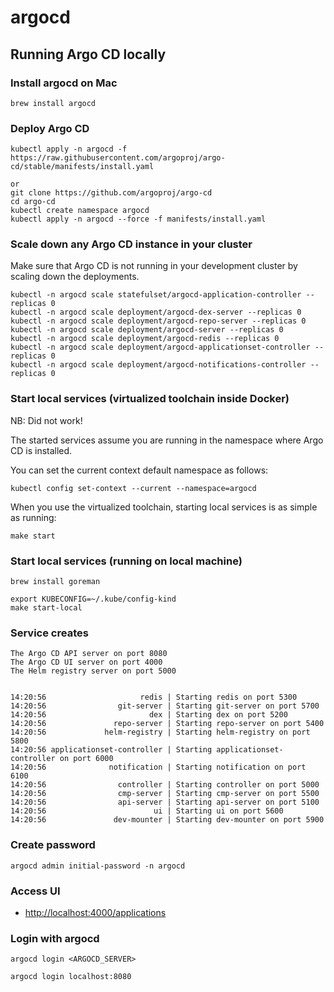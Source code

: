 # argocd

## Running Argo CD locally
### Install argocd on Mac
```
brew install argocd
```

### Deploy Argo CD
```
kubectl apply -n argocd -f https://raw.githubusercontent.com/argoproj/argo-cd/stable/manifests/install.yaml

or
git clone https://github.com/argoproj/argo-cd
cd argo-cd
kubectl create namespace argocd
kubectl apply -n argocd --force -f manifests/install.yaml
```

### Scale down any Argo CD instance in your cluster
Make sure that Argo CD is not running in your development cluster by scaling down the deployments.

```
kubectl -n argocd scale statefulset/argocd-application-controller --replicas 0
kubectl -n argocd scale deployment/argocd-dex-server --replicas 0
kubectl -n argocd scale deployment/argocd-repo-server --replicas 0
kubectl -n argocd scale deployment/argocd-server --replicas 0
kubectl -n argocd scale deployment/argocd-redis --replicas 0
kubectl -n argocd scale deployment/argocd-applicationset-controller --replicas 0
kubectl -n argocd scale deployment/argocd-notifications-controller --replicas 0
```

### Start local services (virtualized toolchain inside Docker)
NB: Did not work!

The started services assume you are running in the namespace where Argo CD is installed.

You can set the current context default namespace as follows:
```
kubectl config set-context --current --namespace=argocd
```

When you use the virtualized toolchain, starting local services is as simple as running:
```
make start
```

### Start local services (running on local machine)
```
brew install goreman

export KUBECONFIG=~/.kube/config-kind
make start-local
```

### Service creates 
```
The Argo CD API server on port 8080
The Argo CD UI server on port 4000
The Helm registry server on port 5000


14:20:56                     redis | Starting redis on port 5300
14:20:56                git-server | Starting git-server on port 5700
14:20:56                       dex | Starting dex on port 5200
14:20:56               repo-server | Starting repo-server on port 5400
14:20:56             helm-registry | Starting helm-registry on port 5800
14:20:56 applicationset-controller | Starting applicationset-controller on port 6000
14:20:56              notification | Starting notification on port 6100
14:20:56                controller | Starting controller on port 5000
14:20:56                cmp-server | Starting cmp-server on port 5500
14:20:56                api-server | Starting api-server on port 5100
14:20:56                        ui | Starting ui on port 5600
14:20:56               dev-mounter | Starting dev-mounter on port 5900
```

### Create password
```
argocd admin initial-password -n argocd
```

### Access UI
* [http://localhost:4000/applications](http://localhost:4000/applications)

### Login with argocd
```
argocd login <ARGOCD_SERVER>

argocd login localhost:8080
```
